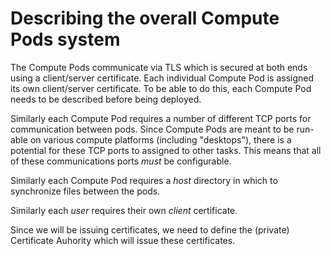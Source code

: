 # Describing the overall Compute Pods system

The Compute Pods communicate via TLS which is secured at both ends using a 
client/server certificate. Each individual Compute Pod is assigned its own 
client/server certificate. To be able to do this, each Compute Pod needs 
to be described before being deployed. 

Similarly each Compute Pod requires a number of different TCP ports for 
communication between pods. Since Compute Pods are meant to be run-able on 
various compute platforms (including "desktops"), there is a potential for 
these TCP ports to assigned to other tasks. This means that all of these 
communications ports *must* be configurable. 

Similarly each Compute Pod requires a *host* directory in which to 
synchronize files between the pods. 

Similarly each *user* requires their own *client* certificate.

Since we will be issuing certificates, we need to define the (private) 
Certificate Auhority which will issue these certificates. 
